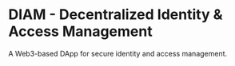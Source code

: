 # DIAM - Decentralized Identity & Access Management

A Web3-based DApp for secure identity and access management.